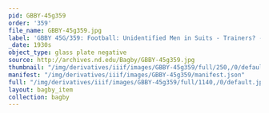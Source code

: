 ```yaml
---
pid: GBBY-45g359
order: '359'
file_name: GBBY-45g359.jpg
label: 'GBBY 45G/359: Football: Unidentified Men in Suits - Trainers? - c1930s'
_date: 1930s
object_type: glass plate negative
source: http://archives.nd.edu/Bagby/GBBY-45g359.jpg
thumbnail: "/img/derivatives/iiif/images/GBBY-45g359/full/250,/0/default.jpg"
manifest: "/img/derivatives/iiif/images/GBBY-45g359/manifest.json"
full: "/img/derivatives/iiif/images/GBBY-45g359/full/1140,/0/default.jpg"
layout: bagby_item
collection: bagby
---
```

